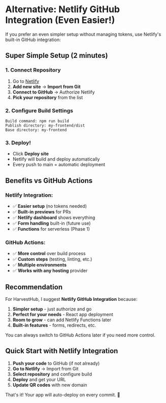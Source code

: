 # Alternative: Netlify GitHub Integration (Even Easier!)

If you prefer an even simpler setup without managing tokens, use Netlify's built-in GitHub integration:

## Super Simple Setup (2 minutes)

### 1. Connect Repository
1. Go to [Netlify](https://app.netlify.com)
2. **Add new site** → **Import from Git**
3. **Connect to GitHub** → Authorize Netlify
4. **Pick your repository** from the list

### 2. Configure Build Settings
```
Build command: npm run build
Publish directory: my-frontend/dist
Base directory: my-frontend
```

### 3. Deploy!
- Click **Deploy site**
- Netlify will build and deploy automatically
- Every push to main = automatic deployment

## Benefits vs GitHub Actions

### Netlify Integration:
- ✅ **Easier setup** (no tokens needed)
- ✅ **Built-in previews** for PRs
- ✅ **Netlify dashboard** shows everything
- ✅ **Form handling** built-in (future use)
- ✅ **Functions** for serverless (Phase 1)

### GitHub Actions:
- ✅ **More control** over build process
- ✅ **Custom steps** (testing, linting, etc.)
- ✅ **Multiple environments** 
- ✅ **Works with any hosting** provider

## Recommendation

For HarvestHub, I suggest **Netlify GitHub Integration** because:
1. **Simpler setup** - just authorize and go
2. **Perfect for your needs** - React app deployment
3. **Room to grow** - can add Netlify Functions later
4. **Built-in features** - forms, redirects, etc.

You can always switch to GitHub Actions later if you need more control.

## Quick Start with Netlify Integration

1. **Push your code** to GitHub (if not already)
2. **Go to Netlify** → Import from Git
3. **Select repository** and configure build
4. **Deploy** and get your URL
5. **Update QR codes** with new domain

That's it! Your app will auto-deploy on every commit. 🚀